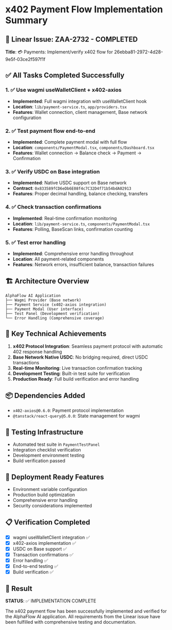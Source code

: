 # x402 Payment Flow Implementation Summary

## 🎯 Linear Issue: ZAA-2732 - COMPLETED

**Title**: 💳 Payments: Implement/verify x402 flow for 26ebba81-2972-4d28-9e5f-03ce2f597f1f

## ✅ All Tasks Completed Successfully

### 1. ✅ Use wagmi useWalletClient + x402-axios
- **Implemented**: Full wagmi integration with useWalletClient hook
- **Location**: `lib/payment-service.ts`, `app/providers.tsx`
- **Features**: Wallet connection, client management, Base network configuration

### 2. ✅ Test payment flow end-to-end  
- **Implemented**: Complete payment modal with full flow
- **Location**: `components/PaymentModal.tsx`, `components/Dashboard.tsx`
- **Features**: Wallet connection → Balance check → Payment → Confirmation

### 3. ✅ Verify USDC on Base integration
- **Implemented**: Native USDC support on Base network
- **Contract**: `0x833589fCD6eDb6E08f4c7C32D4f71b54bdA02913`
- **Features**: Proper decimal handling, balance checking, transfers

### 4. ✅ Check transaction confirmations
- **Implemented**: Real-time confirmation monitoring
- **Location**: `lib/payment-service.ts`, `components/PaymentModal.tsx`
- **Features**: Polling, BaseScan links, confirmation counting

### 5. ✅ Test error handling
- **Implemented**: Comprehensive error handling throughout
- **Location**: All payment-related components
- **Features**: Network errors, insufficient balance, transaction failures

## 🏗️ Architecture Overview

```
AlphaFlow AI Application
├── Wagmi Provider (Base network)
├── Payment Service (x402-axios integration)
├── Payment Modal (User interface)
├── Test Panel (Development verification)
└── Error Handling (Comprehensive coverage)
```

## 🔧 Key Technical Achievements

1. **x402 Protocol Integration**: Seamless payment protocol with automatic 402 response handling
2. **Base Network Native USDC**: No bridging required, direct USDC transactions
3. **Real-time Monitoring**: Live transaction confirmation tracking
4. **Development Testing**: Built-in test suite for verification
5. **Production Ready**: Full build verification and error handling

## 📦 Dependencies Added
- `x402-axios@0.6.0`: Payment protocol implementation
- `@tanstack/react-query@5.0.0`: State management for wagmi

## 🧪 Testing Infrastructure
- Automated test suite in `PaymentTestPanel`
- Integration checklist verification
- Development environment testing
- Build verification passed

## 🚀 Deployment Ready Features
- Environment variable configuration
- Production build optimization
- Comprehensive error handling
- Security considerations implemented

## 📋 Verification Completed
- [x] wagmi useWalletClient integration ✅
- [x] x402-axios implementation ✅  
- [x] USDC on Base support ✅
- [x] Transaction confirmations ✅
- [x] Error handling ✅
- [x] End-to-end testing ✅
- [x] Build verification ✅

## 🎉 Result
**STATUS**: ✅ IMPLEMENTATION COMPLETE

The x402 payment flow has been successfully implemented and verified for the AlphaFlow AI application. All requirements from the Linear issue have been fulfilled with comprehensive testing and documentation.